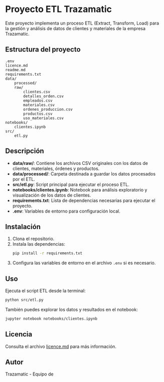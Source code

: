 # Proyecto ETL Trazamatic

Este proyecto implementa un proceso ETL (Extract, Transform, Load) para la gestión y análisis de datos de clientes y materiales de la empresa Trazamatic.

## Estructura del proyecto

```
.env
licence.md
readme.md
requirements.txt
data/
    processed/
    raw/
        clientes.csv
        detalles_orden.csv
        empleados.csv
        materiales.csv
        ordenes_produccion.csv
        productos.csv
        uso_materiales.csv
notebooks/
    clientes.ipynb
src/
    etl.py
```

## Descripción

- **data/raw/**: Contiene los archivos CSV originales con los datos de clientes, materiales, órdenes y productos.
- **data/processed/**: Carpeta destinada a guardar los datos procesados por el ETL.
- **src/etl.py**: Script principal para ejecutar el proceso ETL.
- **notebooks/clientes.ipynb**: Notebook para análisis exploratorio y visualización de los datos de clientes.
- **requirements.txt**: Lista de dependencias necesarias para ejecutar el proyecto.
- **.env**: Variables de entorno para configuración local.

## Instalación

1. Clona el repositorio.
2. Instala las dependencias:
   ```sh
   pip install -r requirements.txt
   ```
3. Configura las variables de entorno en el archivo `.env` si es necesario.

## Uso

Ejecuta el script ETL desde la terminal:
```sh
python src/etl.py
```

También puedes explorar los datos y resultados en el notebook:
```sh
jupyter notebook notebooks/clientes.ipynb
```

## Licencia

Consulta el archivo [licence.md](licence.md) para más información.

## Autor

Trazamatic - Equipo de